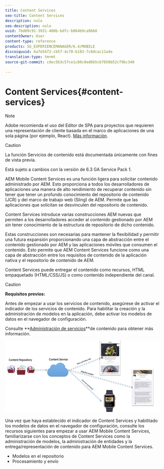 ```yaml
---
title: Content Services
seo-title: Content Services
description: nulo
seo-description: nulo
uuid: 7bd09c91-3931-400b-bdfc-b064b9ca9668
contentOwner: User
content-type: reference
products: SG_EXPERIENCEMANAGER/6.4/MOBILE
discoiquuid: 6a7e5472-cb57-4c78-b183-7c6dcac11a4e
translation-type: tm+mt
source-git-commit: cdec5b3c57ce1c80c0ed6b5cb7650b52cf9bc340

---
```



# Content Services{#content-services}

>[!NOTE]
>
>Adobe recomienda el uso del Editor de SPA para proyectos que requieren una representación de cliente basada en el marco de aplicaciones de una sola página (por ejemplo, React). [Más información](/help/sites-developing/spa-overview.md).

>[!CAUTION]
>
>La función Servicios de contenido está documentada únicamente con fines de vista previa.
>
>Está sujeto a cambios con la versión de 6.3 GA Service Pack 1.

AEM Mobile Content Services es una función ligera para solicitar contenido administrado por AEM. Esto proporciona a todos los desarrolladores de aplicaciones una manera de alto rendimiento de recuperar contenido sin tener que tener un profundo conocimiento del repositorio de contenido (JCR) y del marco de trabajo web (Sling) de AEM. Permite que las aplicaciones que solicitan se desvinculen del repositorio de contenido.

Content Services introduce varias construcciones AEM nuevas que permiten a los desarrolladores acceder al contenido gestionado por AEM sin tener conocimiento de la estructura de repositorio de dicho contenido.

Estas construcciones son necesarias para mantener la flexibilidad y permitir una futura expansión proporcionando una capa de abstracción entre el contenido gestionado por AEM y las aplicaciones móviles que consumen el contenido. Esto permite que AEM Content Services funcione como una capa de abstracción entre los requisitos de contenido de la aplicación nativa y el repositorio de contenido de AEM.

Content Services puede entregar el contenido como recursos, HTML empaquetado (HTML/CSS/JS) o como contenido independiente del canal.

>[!CAUTION]
>
>**Requisitos previos:**
>
>Antes de empezar a usar los servicios de contenido, asegúrese de activar el indicador de los servicios de contenido. Para habilitar la creación y la administración de modelos en la aplicación, debe activar los modelos de datos en el navegador de configuración.
>
>Consulte **[Administración de servicios](/help/mobile/developing-content-services.md)**de contenido para obtener más información.

![chlimage_1-143](assets/chlimage_1-143.png)

Una vez que haya establecido el indicador de Content Services y habilitado los modelos de datos en el navegador de configuración, consulte los recursos siguientes para empezar a usar AEM Mobile Content Services, familiarizarse con los conceptos de Content Services como la administración de modelos, la administración de entidades y la entrega/representación de contenido para AEM Mobile Content Services.

* Modelos en el repositorio
* Procesamiento y envío

